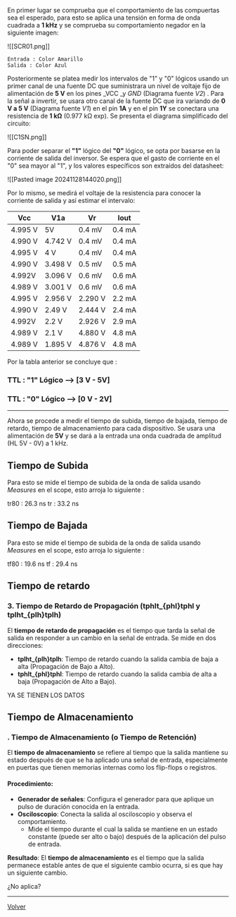 En primer lugar se comprueba que el comportamiento de las compuertas sea el esperado, para esto se aplica una tensión en forma de onda cuadrada a **1 kHz** y se comprueba su comportamiento negador en la siguiente imagen:

![[SCR01.png]]

	Entrada : Color Amarillo
	Salida : Color Azul

Posteriormente se platea medir los intervalos de "1" y "0" lógicos usando un primer canal de una fuente DC que suministrara un nivel de voltaje fijo de alimentación de **5 V** en los pines _VCC _y _GND_ (Diagrama fuente *V2*) .  Para la señal a invertir, se usara otro canal de la fuente DC que ira variando de **0 V a 5 V**  (Diagrama fuente *V1*) en el pin **1A**  y  en el pin  **1Y** se conectara una resistencia de **1 kΩ** (0.977 kΩ exp).  Se presenta el diagrama simplificado del circuito:

![[C1SN.png]]

Para poder separar el **"1"** lógico del **"0"** lógico,  se opta por basarse en la corriente de salida del inversor. Se espera que el gasto de corriente en el "0" sea mayor al "1", y los valores específicos son extraídos del datasheet:

![[Pasted image 20241128144020.png]]

Por lo mismo, se medirá el voltaje de la resistencia para conocer la corriente de salida y así estimar el intervalo:

| Vcc     | V1a     | Vr      | Iout   |
| ------- | ------- | ------- | ------ |
| 4.995 V | 5V      | 0.4 mV  | 0.4 mA |
| 4.990 V | 4.742 V | 0.4 mV  | 0.4 mA |
| 4.995 V | 4 V     | 0.4 mV  | 0.4 mA |
| 4.990 V | 3.498 V | 0.5 mV  | 0.5 mA |
| 4.992V  | 3.096 V | 0.6 mV  | 0.6 mA |
| 4.989 V | 3.001 V | 0.6 mV  | 0.6 mA |
| 4.995 V | 2.956 V | 2.290 V | 2.2 mA |
| 4.990 V | 2.49 V  | 2.444 V | 2.4 mA |
| 4.992V  | 2.2 V   | 2.926 V | 2.9 mA |
| 4.989 V | 2.1 V   | 4.880 V | 4.8 mA |
| 4.989 V | 1.895 V | 4.876 V | 4.8 mA |

Por la tabla anterior se concluye que :

### TTL : "1" Lógico  --> [3 V - 5V]
### TTL : "0" Lógico  --> [0 V - 2V]

--- 

Ahora se procede a medir el tiempo de subida, tiempo de bajada, tiempo de retardo, tiempo de almacenamiento para cada dispositivo. Se usara una alimentación de **5V** y se dará a la entrada una onda cuadrada de amplitud (HL 5V - 0V) a 1 kHz.

## Tiempo de Subida

Para esto se mide el tiempo de subida de la onda de salida usando _Measures_ en el scope, esto arroja lo siguiente :

tr80 : 26.3 ns
tr : 33.2 ns
## Tiempo de Bajada

Para esto se mide el tiempo de subida de la onda de salida usando _Measures_ en el scope, esto arroja lo siguiente :

tf80 : 19.6 ns
tf : 29.4 ns

## Tiempo de retardo

### 3. **Tiempo de Retardo de Propagación (tphlt_{phl}tphl​ y tplht_{plh}tplh​)**

El **tiempo de retardo de propagación** es el tiempo que tarda la señal de salida en responder a un cambio en la señal de entrada. Se mide en dos direcciones:

- **tplht_{plh}tplh​**: Tiempo de retardo cuando la salida cambia de baja a alta (Propagación de Bajo a Alto).
- **tphlt_{phl}tphl​**: Tiempo de retardo cuando la salida cambia de alta a baja (Propagación de Alto a Bajo).

YA SE TIENEN LOS DATOS
## Tiempo de Almacenamiento

### . **Tiempo de Almacenamiento (o Tiempo de Retención)**

El **tiempo de almacenamiento** se refiere al tiempo que la salida mantiene su estado después de que se ha aplicado una señal de entrada, especialmente en puertas que tienen memorias internas como los flip-flops o registros.

#### Procedimiento:

- **Generador de señales**: Configura el generador para que aplique un pulso de duración conocida en la entrada.
- **Osciloscopio**: Conecta la salida al osciloscopio y observa el comportamiento.
    - Mide el tiempo durante el cual la salida se mantiene en un estado constante (puede ser alto o bajo) después de la aplicación del pulso de entrada.

**Resultado**: El **tiempo de almacenamiento** es el tiempo que la salida permanece estable antes de que el siguiente cambio ocurra, si es que hay un siguiente cambio.

¿No aplica?

---


[Volver](https://github.com/juamorenogo/Digital_2024_2/tree/main/Lab_01/SN70LS04)
